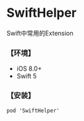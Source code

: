 # SwiftHelper
Swift中常用的Extension

### 【环境】

- iOS 8.0+
- Swift 5  

### 【安装】

```
pod 'SwiftHelper'
```

